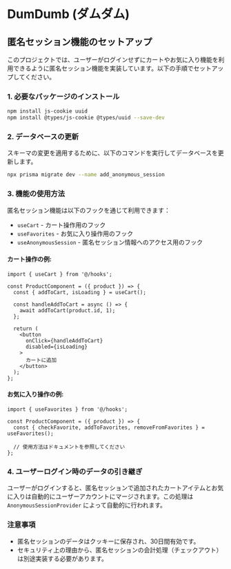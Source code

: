 # DumDumb (ダムダム)

## 匿名セッション機能のセットアップ

このプロジェクトでは、ユーザーがログインせずにカートやお気に入り機能を利用できるように匿名セッション機能を実装しています。以下の手順でセットアップしてください。

### 1. 必要なパッケージのインストール

```bash
npm install js-cookie uuid
npm install @types/js-cookie @types/uuid --save-dev
```

### 2. データベースの更新

スキーマの変更を適用するために、以下のコマンドを実行してデータベースを更新します。

```bash
npx prisma migrate dev --name add_anonymous_session
```

### 3. 機能の使用方法

匿名セッション機能は以下のフックを通じて利用できます：

- `useCart` - カート操作用のフック
- `useFavorites` - お気に入り操作用のフック
- `useAnonymousSession` - 匿名セッション情報へのアクセス用のフック

#### カート操作の例:

```tsx
import { useCart } from '@/hooks';

const ProductComponent = ({ product }) => {
  const { addToCart, isLoading } = useCart();

  const handleAddToCart = async () => {
    await addToCart(product.id, 1);
  };

  return (
    <button 
      onClick={handleAddToCart} 
      disabled={isLoading}
    >
      カートに追加
    </button>
  );
};
```

#### お気に入り操作の例:

```tsx
import { useFavorites } from '@/hooks';

const ProductComponent = ({ product }) => {
  const { checkFavorite, addToFavorites, removeFromFavorites } = useFavorites();

  // 使用方法はドキュメントを参照してください
};
```

### 4. ユーザーログイン時のデータの引き継ぎ

ユーザーがログインすると、匿名セッションで追加されたカートアイテムとお気に入りは自動的にユーザーアカウントにマージされます。この処理は `AnonymousSessionProvider` によって自動的に行われます。

### 注意事項

- 匿名セッションのデータはクッキーに保存され、30日間有効です。
- セキュリティ上の理由から、匿名セッションの会計処理（チェックアウト）は別途実装する必要があります。
